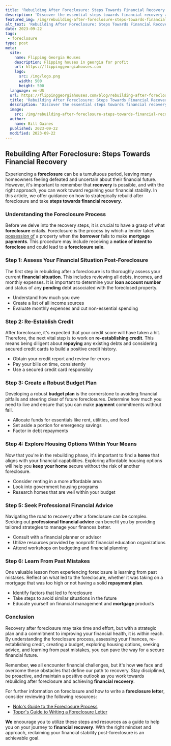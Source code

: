 ```yaml
---
title: 'Rebuilding After Foreclosure: Steps Towards Financial Recovery'
description: 'Discover the essential steps towards financial recovery after foreclosure. Get curious about rebuilding your future and taking control of your finances.'
featured_img: /img/rebuilding-after-foreclosure-steps-towards-financial-recovery.webp
alt_text: 'Rebuilding After Foreclosure: Steps Towards Financial Recovery'
date: 2023-09-22
tags:
 - foreclosure
type: post
meta:
  site:
    name: Flipping Georgia Houses
    description: Flipping houses in georgia for profit
    url: https://flippinggeorgiahouses.com
    logo:
      src: /img/logo.png
      width: 500
      height: 500
  language: en-US
  url: https://flippinggeorgiahouses.com/blog/rebuilding-after-foreclosure-steps-towards-financial-recovery
  title: 'Rebuilding After Foreclosure: Steps Towards Financial Recovery'
  description: 'Discover the essential steps towards financial recovery after foreclosure. Get curious about rebuilding your future and taking control of your finances.'
  image:
    src: /img/rebuilding-after-foreclosure-steps-towards-financial-recovery.webp
  author:
    name: Bill Gaines
  published: 2023-09-22
  modified: 2023-09-22
---
```



## Rebuilding After Foreclosure: Steps Towards Financial Recovery

Experiencing a **foreclosure** can be a tumultuous period, leaving many homeowners feeling defeated and uncertain about their financial future. However, it's important to remember that **recovery** is possible, and with the right approach, you can work toward regaining your financial stability. In this article, we offer guidance on how to strategically rebuild after foreclosure and take **steps towards financial recovery**.

### Understanding the Foreclosure Process

Before we delve into the recovery steps, it is crucial to have a grasp of what **foreclosure** entails. Foreclosure is the process by which a lender takes[  possession   of](https://flippinggeorgiahouses.com/blog/understanding-your-mortgage-the-key-to-avoiding-foreclosure) a property when the **borrower** fails to make **mortgage payments**. This procedure may include receiving a **notice of intent to foreclose** and could lead to a **foreclosure sale**.

### Step 1: Assess Your Financial Situation Post-Foreclosure

The first step in rebuilding after a foreclosure is to thoroughly assess your current **financial situation**. This includes reviewing all debts, incomes, and monthly expenses. It is important to determine your **loan account number** and status of any **pending** debt associated with the foreclosed property.
  - Understand how much you owe
  - Create a list of all income sources
  - Evaluate monthly expenses and cut non-essential spending

### Step 2: Re-Establish Credit

After foreclosure, it's expected that your credit score will have taken a hit. Therefore, the next vital step is to work on **re-establishing credit**. This means being diligent about **repaying** any existing debts and considering secured credit cards to build a positive credit history.
  - Obtain your credit report and review for errors
  - Pay your bills on time, consistently
  - Use a secured credit card responsibly

### Step 3: Create a Robust Budget Plan

Developing a robust **budget plan** is the cornerstone to avoiding financial pitfalls and steering clear of future foreclosures. Determine how much you need to live and ensure that you can make **payment** commitments without fail.
  - Allocate funds for essentials like rent, utilities, and food
  - Set aside a portion for emergency savings
  - Factor in debt repayments 

### Step 4: Explore Housing Options Within Your Means

Now that you're in the rebuilding phase, it's important to find a **home** that aligns with your financial capabilities. Exploring affordable housing options will help you **keep your home** secure without the risk of another foreclosure.
  - Consider renting in a more affordable area
  - Look into government housing programs
  - Research homes that are well within your budget

### Step 5: Seek Professional Financial Advice

Navigating the road to recovery after a foreclosure can be complex. Seeking out **professional financial advice** can benefit you by providing tailored strategies to manage your finances better.
  - Consult with a financial planner or advisor
  - Utilize resources provided by nonprofit financial education organizations
  - Attend workshops on budgeting and financial planning

### Step 6: Learn From Past Mistakes

One valuable lesson from experiencing foreclosure is learning from past mistakes. Reflect on what led to the foreclosure, whether it was taking on a mortgage that was too high or not having a solid **repayment plan**.
  - Identify factors that led to foreclosure
  - Take steps to avoid similar situations in the future
  - Educate yourself on financial management and **mortgage** products

### Conclusion

Recovery after foreclosure may take time and effort, but with a strategic plan and a commitment to improving your financial health, it is within reach. By understanding the foreclosure process, assessing your finances, re-establishing credit, creating a budget, exploring housing options, seeking advice, and learning from past mistakes, you can pave the way for a secure financial future.

Remember, **we** all encounter financial challenges, but it's how **we** face and overcome these obstacles that define our path to recovery. Stay disciplined, be proactive, and maintain a positive outlook as you work towards rebuilding after foreclosure and achieving **financial recovery**.

For further information on foreclosure and how to write a **foreclosure letter**, consider reviewing the following resources:
  - [Nolo's Guide to the Foreclosure Process](https://www.nolo.com/legal-encyclopedia/free-books/foreclosure-book/chapter9-3.html)
  - [Toppr's Guide to Writing a Foreclosure Letter](https://www.toppr.com/guides/english/letter-writing/foreclosure-letter/) 

**We** encourage you to utilize these steps and resources as a guide to help you on your journey to **financial recovery**. With the right mindset and approach, reclaiming your financial stability post-foreclosure is an achievable goal.